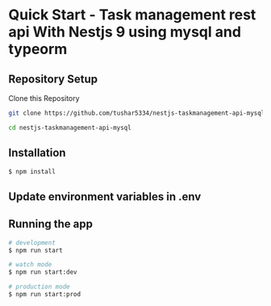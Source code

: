 # Quick Start - Task management rest api With Nestjs 9 using mysql and typeorm

## Repository Setup

Clone this Repository

```sh
git clone https://github.com/tushar5334/nestjs-taskmanagement-api-mysql.git
```

```sh
cd nestjs-taskmanagement-api-mysql
```

## Installation

```bash
$ npm install
```

## Update environment variables in .env

## Running the app

```bash
# development
$ npm run start

# watch mode
$ npm run start:dev

# production mode
$ npm run start:prod
```
